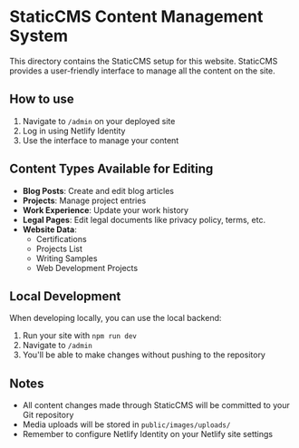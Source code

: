 # StaticCMS Content Management System

This directory contains the StaticCMS setup for this website. StaticCMS provides a user-friendly interface to manage all the content on the site.

## How to use

1. Navigate to `/admin` on your deployed site
2. Log in using Netlify Identity
3. Use the interface to manage your content

## Content Types Available for Editing

- **Blog Posts**: Create and edit blog articles
- **Projects**: Manage project entries 
- **Work Experience**: Update your work history
- **Legal Pages**: Edit legal documents like privacy policy, terms, etc.
- **Website Data**:
  - Certifications
  - Projects List
  - Writing Samples
  - Web Development Projects

## Local Development

When developing locally, you can use the local backend:

1. Run your site with `npm run dev`
2. Navigate to `/admin`
3. You'll be able to make changes without pushing to the repository

## Notes

- All content changes made through StaticCMS will be committed to your Git repository
- Media uploads will be stored in `public/images/uploads/`
- Remember to configure Netlify Identity on your Netlify site settings 